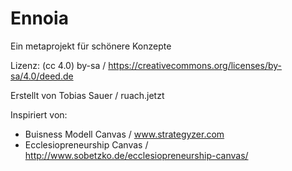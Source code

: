 # Ennoia
Ein metaprojekt für schönere Konzepte

Lizenz: (cc 4.0) by-sa / https://creativecommons.org/licenses/by-sa/4.0/deed.de 

Erstellt von Tobias Sauer / ruach.jetzt

Inspiriert von:
- Buisness Modell Canvas / www.strategyzer.com
- Ecclesiopreneurship Canvas / http://www.sobetzko.de/ecclesiopreneurship-canvas/
